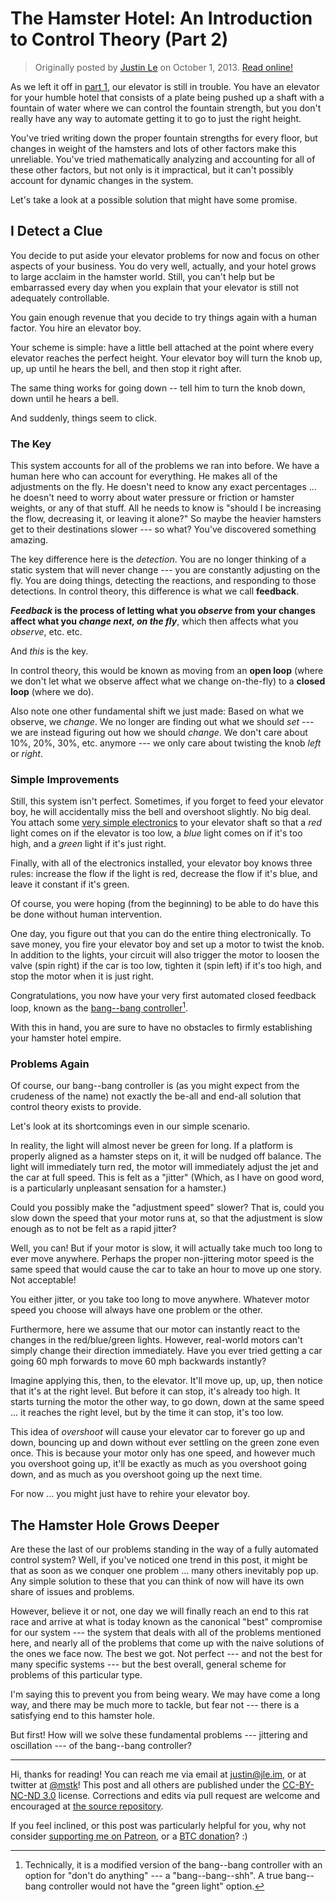 The Hamster Hotel: An Introduction to Control Theory (Part 2)
=============================================================

> Originally posted by [Justin Le](https://blog.jle.im/) on October 1, 2013.
> [Read online!](https://blog.jle.im/entry/the-hamster-hotel-an-introduction-to-control-theory-2.html)

As we left it off in [part
1](/entry/the-hamster-hotel-an-introduction-to-control-theory), our elevator is
still in trouble. You have an elevator for your humble hotel that consists of a
plate being pushed up a shaft with a fountain of water where we can control the
fountain strength, but you don't really have any way to automate getting it to
go to just the right height.

You've tried writing down the proper fountain strengths for every floor, but
changes in weight of the hamsters and lots of other factors make this
unreliable. You've tried mathematically analyzing and accounting for all of
these other factors, but not only is it impractical, but it can't possibly
account for dynamic changes in the system.

Let's take a look at a possible solution that might have some promise.

I Detect a Clue
---------------

You decide to put aside your elevator problems for now and focus on other
aspects of your business. You do very well, actually, and your hotel grows to
large acclaim in the hamster world. Still, you can't help but be embarrassed
every day when you explain that your elevator is still not adequately
controllable.

You gain enough revenue that you decide to try things again with a human factor.
You hire an elevator boy.

Your scheme is simple: have a little bell attached at the point where every
elevator reaches the perfect height. Your elevator boy will turn the knob up,
up, up until he hears the bell, and then stop it right after.

The same thing works for going down -- tell him to turn the knob down, down
until he hears a bell.

And suddenly, things seem to click.

### The Key

This system accounts for all of the problems we ran into before. We have a human
here who can account for everything. He makes all of the adjustments on the fly.
He doesn't need to know any exact percentages ... he doesn't need to worry about
water pressure or friction or hamster weights, or any of that stuff. All he
needs to know is "should I be increasing the flow, decreasing it, or leaving it
alone?" So maybe the heavier hamsters get to their destinations slower --- so
what? You've discovered something amazing.

The key difference here is the *detection*. You are no longer thinking of a
static system that will never change --- you are constantly adjusting on the
fly. You are doing things, detecting the reactions, and responding to those
detections. In control theory, this difference is what we call **feedback**.

***Feedback* is the process of letting what you *observe* from your changes
affect what you *change next, on the fly***, which then affects what you
*observe*, etc. etc.

And *this* is the key.

In control theory, this would be known as moving from an **open loop** (where we
don't let what we observe affect what we change on-the-fly) to a **closed loop**
(where we do).

Also note one other fundamental shift we just made: Based on what we observe, we
*change*. We no longer are finding out what we should *set* --- we are instead
figuring out how we should *change*. We don't care about 10%, 20%, 30%, etc.
anymore --- we only care about twisting the knob *left* or *right*.

### Simple Improvements

Still, this system isn't perfect. Sometimes, if you forget to feed your elevator
boy, he will accidentally miss the bell and overshoot slightly. No big deal. You
attach some [very simple electronics](http://www.snapcircuits.net/) to your
elevator shaft so that a *red* light comes on if the elevator is too low, a
*blue* light comes on if it's too high, and a *green* light if it's just right.

Finally, with all of the electronics installed, your elevator boy knows three
rules: increase the flow if the light is red, decrease the flow if it's blue,
and leave it constant if it's green.

Of course, you were hoping (from the beginning) to be able to do have this be
done without human intervention.

One day, you figure out that you can do the entire thing electronically. To save
money, you fire your elevator boy and set up a motor to twist the knob. In
addition to the lights, your circuit will also trigger the motor to loosen the
valve (spin right) if the car is too low, tighten it (spin left) if it's too
high, and stop the motor when it is just right.

Congratulations, you now have your very first automated closed feedback loop,
known as the [bang--bang
controller](http://en.wikipedia.org/wiki/Bang%E2%80%93bang_control)[^1].

With this in hand, you are sure to have no obstacles to firmly establishing your
hamster hotel empire.

### Problems Again

Of course, our bang--bang controller is (as you might expect from the crudeness
of the name) not exactly the be-all and end-all solution that control theory
exists to provide.

Let's look at its shortcomings even in our simple scenario.

In reality, the light will almost never be green for long. If a platform is
properly aligned as a hamster steps on it, it will be nudged off balance. The
light will immediately turn red, the motor will immediately adjust the jet and
the car at full speed. This is felt as a "jitter" (Which, as I have on good
word, is a particularly unpleasant sensation for a hamster.)

Could you possibly make the "adjustment speed" slower? That is, could you slow
down the speed that your motor runs at, so that the adjustment is slow enough as
to not be felt as a rapid jitter?

Well, you can! But if your motor is slow, it will actually take much too long to
ever move anywhere. Perhaps the proper non-jittering motor speed is the same
speed that would cause the car to take an hour to move up one story. Not
acceptable!

You either jitter, or you take too long to move anywhere. Whatever motor speed
you choose will always have one problem or the other.

Furthermore, here we assume that our motor can instantly react to the changes in
the red/blue/green lights. However, real-world motors can't simply change their
direction immediately. Have you ever tried getting a car going 60 mph forwards
to move 60 mph backwards instantly?

Imagine applying this, then, to the elevator. It'll move up, up, up, then notice
that it's at the right level. But before it can stop, it's already too high. It
starts turning the motor the other way, to go down, down at the same speed ...
it reaches the right level, but by the time it can stop, it's too low.

This idea of *overshoot* will cause your elevator car to forever go up and down,
bouncing up and down without ever settling on the green zone even once. This is
because your motor only has one speed, and however much you overshoot going up,
it'll be exactly as much as you overshoot going down, and as much as you
overshoot going up the next time.

For now ... you might just have to rehire your elevator boy.

The Hamster Hole Grows Deeper
-----------------------------

Are these the last of our problems standing in the way of a fully automated
control system? Well, if you've noticed one trend in this post, it might be that
as soon as we conquer one problem ... many others inevitably pop up. Any simple
solution to these that you can think of now will have its own share of issues
and problems.

However, believe it or not, one day we will finally reach an end to this rat
race and arrive at what is today known as the canonical "best" compromise for
our system --- the system that deals with all of the problems mentioned here,
and nearly all of the problems that come up with the naive solutions of the ones
we face now. The best we got. Not perfect --- and not the best for many specific
systems --- but the best overall, general scheme for problems of this particular
type.

I'm saying this to prevent you from being weary. We may have come a long way,
and there may be much more to tackle, but fear not --- there is a satisfying end
to this hamster hole.

But first! How will we solve these fundamental problems --- jittering and
oscillation --- of the bang--bang controller?

[^1]: Technically, it is a modified version of the bang--bang controller with an
    option for "don't do anything" --- a "bang--bang--shh". A true bang--bang
    controller would not have the "green light" option.

---------

Hi, thanks for reading! You can reach me via email at <justin@jle.im>, or at
twitter at [\@mstk](https://twitter.com/mstk)! This post and all others are
published under the [CC-BY-NC-ND
3.0](https://creativecommons.org/licenses/by-nc-nd/3.0/) license. Corrections
and edits via pull request are welcome and encouraged at [the source
repository](https://github.com/mstksg/inCode).

If you feel inclined, or this post was particularly helpful for you, why not
consider [supporting me on Patreon](https://www.patreon.com/justinle/overview),
or a [BTC donation](bitcoin:3D7rmAYgbDnp4gp4rf22THsGt74fNucPDU)? :)
